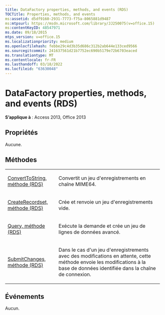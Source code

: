 ```yaml
---
title: DataFactory properties, methods, and events (RDS)
TOCTitle: Properties, methods, and events
ms:assetid: d5df9160-2931-7773-f75a-8065881d9487
ms:mtpsurl: https://msdn.microsoft.com/library/JJ250075(v=office.15)
ms:contentKeyID: 48547971
ms.date: 09/18/2015
mtps_version: v=office.15
ms.localizationpriority: medium
ms.openlocfilehash: febbe29c4d3b35d686c312b2ab644e133ced9566
ms.sourcegitcommit: 241637561d21b7752ec690b5179e72b6703eaced
ms.translationtype: MT
ms.contentlocale: fr-FR
ms.lasthandoff: 03/18/2022
ms.locfileid: "63630048"
---
```

# <a name="datafactory-properties-methods-and-events-rds"></a>DataFactory properties, methods, and events (RDS)


**S’applique à** : Access 2013, Office 2013



## <a name="properties"></a>Propriétés

Aucune.

## <a name="methods"></a>Méthodes

<table>
<colgroup>
<col />
<col />
</colgroup>
<tbody>
<tr class="odd">
<td><p><a href="converttostring-method-rds.md">ConvertToString, méthode (RDS)</a></p></td>
<td><p>Convertit un jeu d'enregistrements en chaîne MIME64.</p></td>
</tr>
<tr class="even">
<td><p><a href="createrecordset-method-rds.md">CreateRecordset, méthode (RDS)</a></p></td>
<td><p>Crée et renvoie un jeu d'enregistrements vide.</p></td>
</tr>
<tr class="odd">
<td><p><a href="query-method-rds.md">Query, méthode (RDS)</a></p></td>
<td><p>Exécute la demande et crée un jeu de lignes de données avancé.</p></td>
</tr>
<tr class="even">
<td><p><a href="submitchanges-method-rds.md">SubmitChanges, méthode (RDS)</a></p></td>
<td><p>Dans le cas d'un jeu d'enregistrements avec des modifications en attente, cette méthode envoie les modifications à la base de données identifiée dans la chaîne de connexion.</p></td>
</tr>
</tbody>
</table>


## <a name="events"></a>Événements

Aucun.

